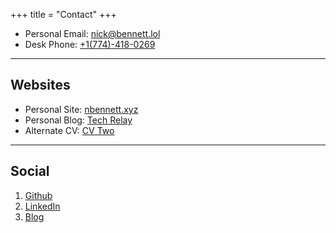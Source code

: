 +++
title = "Contact"
+++

<!--* Blog Email: [nick@techrelay.xyz](mailto:nick@techrelay.xyz)-->
* Personal Email: [nick@bennett.lol](mailto:nick@bennett.lol)
* Desk Phone: [+1(774)-418-0269](tel:+17744180269)

---

## Websites

* Personal Site: [nbennett.xyz](https://nbennett.xyz)
* Personal Blog: [Tech Relay](https:://techrelay.xyz/posts)
* Alternate CV: [CV Two](https://cv.nbennett.xyz)
<!--## Mailing Address

> PO Box 
>
> Colorado Springs, Colorado
>
> United States
-->
---

## Social

1. [Github](https://github.com/ntbennett)
2. [LinkedIn](https://www.linkedin.com/in/nicholas-bennett-93212015a/)
3. [Blog](https://techrelay.xyz/posts)
